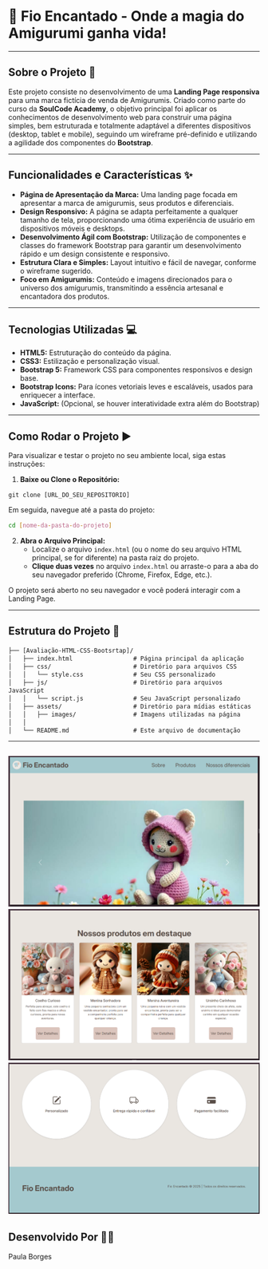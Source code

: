 # 🧶 Fio Encantado - Onde a magia do Amigurumi ganha vida! 

---

## Sobre o Projeto 📄

Este projeto consiste no desenvolvimento de uma **Landing Page responsiva** para uma marca fictícia de venda de Amigurumis. Criado como parte do curso da **SoulCode Academy**, o objetivo principal foi aplicar os conhecimentos de desenvolvimento web para construir uma página simples, bem estruturada e totalmente adaptável a diferentes dispositivos (desktop, tablet e mobile), seguindo um wireframe pré-definido e utilizando a agilidade dos componentes do **Bootstrap**.

---

## Funcionalidades e Características ✨

* **Página de Apresentação da Marca:** Uma landing page focada em apresentar a marca de amigurumis, seus produtos e diferenciais.
* **Design Responsivo:** A página se adapta perfeitamente a qualquer tamanho de tela, proporcionando uma ótima experiência de usuário em dispositivos móveis e desktops.
* **Desenvolvimento Ágil com Bootstrap:** Utilização de componentes e classes do framework Bootstrap para garantir um desenvolvimento rápido e um design consistente e responsivo.
* **Estrutura Clara e Simples:** Layout intuitivo e fácil de navegar, conforme o wireframe sugerido.
* **Foco em Amigurumis:** Conteúdo e imagens direcionados para o universo dos amigurumis, transmitindo a essência artesanal e encantadora dos produtos.

---

## Tecnologias Utilizadas 💻

* **HTML5:** Estruturação do conteúdo da página.
* **CSS3:** Estilização e personalização visual.
* **Bootstrap 5:** Framework CSS para componentes responsivos e design base.
* **Bootstrap Icons:** Para ícones vetoriais leves e escaláveis, usados para enriquecer a interface.
* **JavaScript:** (Opcional, se houver interatividade extra além do Bootstrap)

---

## Como Rodar o Projeto ▶️

Para visualizar e testar o projeto no seu ambiente local, siga estas instruções:

1.  **Baixe ou Clone o Repositório:**
 
```
git clone [URL_DO_SEU_REPOSITORIO]

```

Em seguida, navegue até a pasta do projeto:
     
```bash
cd [nome-da-pasta-do-projeto]
```

2.  **Abra o Arquivo Principal:**
    * Localize o arquivo `index.html` (ou o nome do seu arquivo HTML principal, se for diferente) na pasta raiz do projeto.
    * **Clique duas vezes** no arquivo `index.html` ou arraste-o para a aba do seu navegador preferido (Chrome, Firefox, Edge, etc.).

O projeto será aberto no seu navegador e você poderá interagir com a Landing Page.

---

## Estrutura do Projeto 📁

```
├── [Avaliação-HTML-CSS-Bootsrtap]/
│   ├── index.html                 # Página principal da aplicação
│   ├── css/                       # Diretório para arquivos CSS
│   │   └── style.css              # Seu CSS personalizado
│   ├── js/                        # Diretório para arquivos JavaScript
│   │   └── script.js              # Seu JavaScript personalizado
│   ├── assets/                    # Diretório para mídias estáticas
│   │   ├── images/                # Imagens utilizadas na página
│   │                      
│   └── README.md                  # Este arquivo de documentação
```
---
![Texto Alternativo da Imagem](./image/Captura%20de%20tela%202025-07-08%20221807.png)
![Texto Alternativo da Imagem](./image/Captura%20de%20tela%202025-07-08%20221822.png)
![Texto Alternativo da Imagem](./image/Captura%20de%20tela%202025-07-08%20221840.png)
---

## Desenvolvido Por 👩‍💻

Paula Borges


